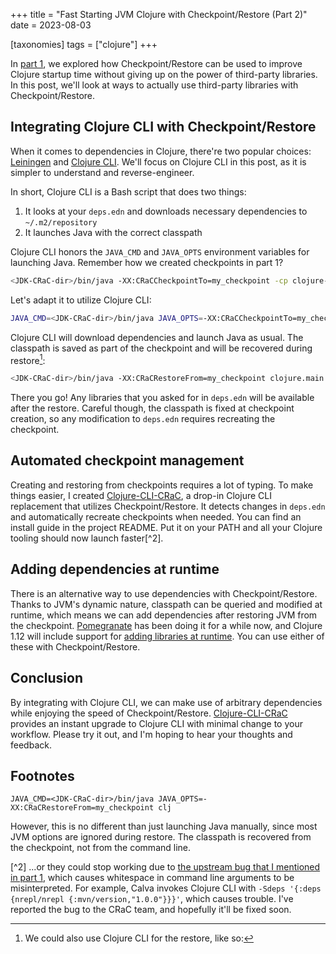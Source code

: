 +++
title = "Fast Starting JVM Clojure with Checkpoint/Restore (Part 2)"
date = 2023-08-03

[taxonomies]
tags = ["clojure"]
+++

In [part 1](@/clojure-crac/index.md), we explored how Checkpoint/Restore can be used to improve Clojure startup time without giving up on the power of third-party libraries. In this post, we'll look at ways to actually use third-party libraries with Checkpoint/Restore.

<!-- more -->

## Integrating Clojure CLI with Checkpoint/Restore

When it comes to dependencies in Clojure, there're two popular choices: [Leiningen](https://leiningen.org) and [Clojure CLI](https://clojure.org/reference/deps_and_cli). We'll focus on Clojure CLI in this post, as it is simpler to understand and reverse-engineer.

In short, Clojure CLI is a Bash script that does two things:

1. It looks at your `deps.edn` and downloads necessary dependencies to `~/.m2/repository`
2. It launches Java with the correct classpath

Clojure CLI honors the `JAVA_CMD` and `JAVA_OPTS` environment variables for launching Java. Remember how we created checkpoints in part 1?

```bash
<JDK-CRaC-dir>/bin/java -XX:CRaCCheckpointTo=my_checkpoint -cp clojure-1.8.0.jar clojure.main -e '(jdk.crac.Core/checkpointRestore)'
```

Let's adapt it to utilize Clojure CLI:

```bash
JAVA_CMD=<JDK-CRaC-dir>/bin/java JAVA_OPTS=-XX:CRaCCheckpointTo=my_checkpoint clj -e '(jdk.crac.Core/checkpointRestore)'
```

Clojure CLI will download dependencies and launch Java as usual. The classpath is saved as part of the checkpoint and will be recovered during restore[^1]:

```bash
<JDK-CRaC-dir>/bin/java -XX:CRaCRestoreFrom=my_checkpoint clojure.main
```

There you go! Any libraries that you asked for in `deps.edn` will be available after the restore. Careful though, the classpath is fixed at checkpoint creation, so any modification to `deps.edn` requires recreating the checkpoint.

## Automated checkpoint management

Creating and restoring from checkpoints requires a lot of typing. To make things easier, I created [Clojure-CLI-CRaC](https://github.com/YizhePKU/Clojure-CLI-CRaC), a drop-in Clojure CLI replacement that utilizes Checkpoint/Restore. It detects changes in `deps.edn` and automatically recreate checkpoints when needed. You can find an install guide in the project README. Put it on your PATH and all your Clojure tooling should now launch faster[^2].

## Adding dependencies at runtime

There is an alternative way to use dependencies with Checkpoint/Restore. Thanks to JVM's dynamic nature, classpath can be queried and modified at runtime, which means we can add dependencies after restoring JVM from the checkpoint. [Pomegranate](https://github.com/clj-commons/pomegranate) has been doing it for a while now, and Clojure 1.12 will include support for [adding libraries at runtime](https://clojure.org/news/2023/04/14/clojure-1-12-alpha2#_add_libraries_for_interactive_use). You can use either of these with Checkpoint/Restore.

## Conclusion

By integrating with Clojure CLI, we can make use of arbitrary dependencies while enjoying the speed of Checkpoint/Restore. [Clojure-CLI-CRaC](https://github.com/YizhePKU/Clojure-CLI-CRaC) provides an instant upgrade to Clojure CLI with minimal change to your workflow. Please try it out, and I'm hoping to hear your thoughts and feedback.

## Footnotes

[^1]: We could also use Clojure CLI for the restore, like so:

```
JAVA_CMD=<JDK-CRaC-dir>/bin/java JAVA_OPTS=-XX:CRaCRestoreFrom=my_checkpoint clj
```

However, this is no different than just launching Java manually, since most JVM options are ignored during restore. The classpath is recovered from the checkpoint, not from the command line.

[^2] ...or they could stop working due to [the upstream bug that I mentioned in part 1](@/clojure-crac/index.md#2), which causes whitespace in command line arguments to be misinterpreted. For example, Calva invokes Clojure CLI with `-Sdeps '{:deps {nrepl/nrepl {:mvn/version,"1.0.0"}}}'`, which causes trouble. I've reported the bug to the CRaC team, and hopefully it'll be fixed soon.
